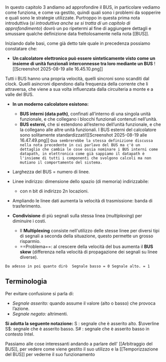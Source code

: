 
In questo capitolo 3 andiamo ad approfondire il BUS, in particolare vediamo come funziona, e come va gestito, quindi quali sono i problemi da sopperire e quali sono le strategie utilizzate.
Purtroppo in questa prima nota introduttiva (*si introduttiva anche se si tratta di un capitolo di approfondimento*) dovrò un po ripetermi al fine di aggiungere dettagli e smussare qualche definizione data frettolosamente nella nota [[BUS]].

Iniziando dalle basi, come già detto tale quale in precedenza possiamo constatare che:

- **Un calcolatore elettronico può essere sinteticamente visto come un insieme di unità funzionali interconnesse tra loro mediante un BUS**
![[Screenshot 2025-08-19 alle 16.45.10.png]]

Tutti i BUS hanno una propria velocità, quelli sincroni sono scanditi dal clock.  Quelli asincroni dipendono dalla frequenza della corrente che li attraversa, che viene a sua volta influenzata dalla circuiteria a monte e a valle del BUS.

- **In un moderno calcolatore esistono:**
	- **BUS interni (data path)**, confinati all’interno di una singola unità funzionale, e che collegano i blocchi funzionali contenuti nell’unità.
	- **BUS esterni,** che si estendono all’esterno dell’unità funzionale, e che la collegano alle altre unità funzionali. I BUS esterni del calcolatore sono solitamente standardizzati![[Screenshot 2025-08-19 alle 16.47.49.png]]
``Qua sembrerebbe la stessa definizione discussa nella nota precedente in cui parlavo del BUS ma c'è un dettaglio che cambia le cose ossia nominare i BUS interni come datapath, in elettronica come già sappiamo il datapath è l'insieme di tutti i componenti che svolgono calcoli ma non mutiano il comportamento del sistema.``


- Larghezza del BUS = numero di linee. 
- Linee indirizzo: dimensione dello spazio (di memoria) indirizzabile: 
	- con n bit di indirizzo 2n locazioni.
- Ampliando le linee dati aumenta la velocità di trasmissione: banda di trasferimento. 
- **Condivisione** di più segnali sulla stessa linea (*multiplexing*) per diminuire i costi.
	- Il **Multiplexing** consiste nell'utilizzo delle stesse linee per diversi tipi di segnali a seconda della situazione, questo permette un grosso risparmio.
	- ==Problema==: al crescere della velocità del bus aumenta il 
		**BUS skew** (differenza nella velocità di propagazione dei segnali su linee diverse).

``Da adesso in poi quanto dirò 
	Segnale basso = 0
	Segnale alto. = 1  ``


## Terminologia
Per evitare confusione si parla di:
- *Segnale asserito:* quando assume il valore (alto o basso) che provoca l’azione. 
- *Segnale negato:* altrimenti.

**Si adotta la seguente notazione:**
S : segnale che è asserito alto.
$\overline S$: segnale che è asserito basso. 
S# : segnale che è asserito basso in contesto Intel.


Passiamo alle cose interessanti andando a parlare dell' [[Arbitraggio del BUS]], per vedere come viene gestito il suo utilizzo e la [[Temporizzazione del BUS]] per vederne il suo funzionamento

